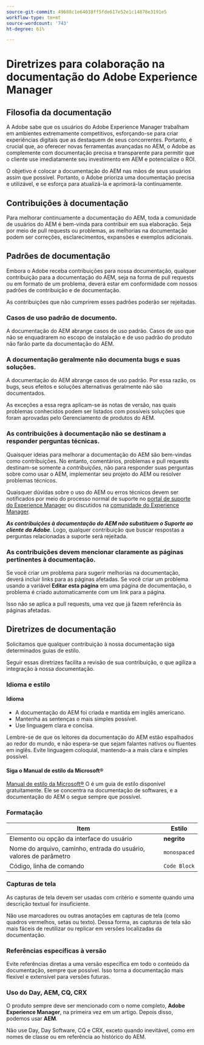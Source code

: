 ```yaml
---
source-git-commit: 49688c1e64038ff5fde617e52e1c14878e3191e5
workflow-type: tm+mt
source-wordcount: '743'
ht-degree: 61%

---
```

# Diretrizes para colaboração na documentação do Adobe Experience Manager

## Filosofia da documentação

A Adobe sabe que os usuários do Adobe Experience Manager trabalham em ambientes extremamente competitivos, esforçando-se para criar experiências digitais que as destaquem de seus concorrentes. Portanto, é crucial que, ao oferecer novas ferramentas avançadas no AEM, o Adobe as complemente com documentação precisa e transparente para permitir que o cliente use imediatamente seu investimento em AEM e potencialize o ROI.

O objetivo é colocar a documentação do AEM nas mãos de seus usuários assim que possível. Portanto, o Adobe prioriza uma documentação precisa e utilizável, e se esforça para atualizá-la e aprimorá-la continuamente.

## Contribuições à documentação

Para melhorar continuamente a documentação do AEM, toda a comunidade de usuários do AEM é bem-vinda para contribuir em sua elaboração. Seja por meio de pull requests ou problemas, as melhorias na documentação podem ser correções, esclarecimentos, expansões e exemplos adicionais.

## Padrões de documentação

Embora o Adobe receba contribuições para nossa documentação, qualquer contribuição para a documentação do AEM, seja na forma de pull requests ou em formato de um problema, deverá estar em conformidade com nossos padrões de contribuição e de documentação.

As contribuições que não cumprirem esses padrões poderão ser rejeitadas.

### Casos de uso padrão de documento.

A documentação do AEM abrange casos de uso padrão. Casos de uso que não se enquadrarem no escopo de instalação e de uso padrão do produto não farão parte da documentação do AEM.

### A documentação geralmente não documenta bugs e suas soluções.

A documentação do AEM abrange casos de uso padrão. Por essa razão, os bugs, seus efeitos e soluções alternativas geralmente não são documentados.

As exceções a essa regra aplicam-se às notas de versão, nas quais problemas conhecidos podem ser listados com possíveis soluções que foram aprovadas pelo Gerenciamento de produtos do AEM.

### As contribuições à documentação não se destinam a responder perguntas técnicas.

Quaisquer ideias para melhorar a documentação do AEM são bem-vindas como contribuições. No entanto, comentários, problemas e pull requests destinam-se somente a *contribuições*, não para responder suas perguntas sobre como usar o AEM, implementar seu projeto do AEM ou resolver problemas técnicos.

Quaisquer dúvidas sobre o uso do AEM ou erros técnicos devem ser notificados por meio do processo normal de suporte no [portal de suporte do Experience Manager](https://experienceleague.adobe.com/pt-br?support-solution=Experience+Manager&lang=pt-BR#support) ou discutidos na [comunidade do Experience Manager](https://experienceleaguecommunities.adobe.com/t5/adobe-experience-manager/ct-p/adobe-experience-manager-community?profile.language=pt).

***As contribuições à documentação do AEM não substituem o Suporte ao cliente da Adobe***. Logo, qualquer contribuição que buscar respostas a perguntas relacionadas a suporte será rejeitada.

### As contribuições devem mencionar claramente as páginas pertinentes à documentação.

Se você criar um problema para sugerir melhorias na documentação, deverá incluir links para as páginas afetadas. Se você criar um problema usando a variável **Editar esta página** em uma página de documentação, o problema é criado automaticamente com um link para a página.

Isso não se aplica a pull requests, uma vez que já fazem referência às páginas afetadas.

## Diretrizes de documentação

Solicitamos que qualquer contribuição à nossa documentação siga determinados guias de estilo.

Seguir essas diretrizes facilita a revisão de sua contribuição, o que agiliza a integração à nossa documentação.

### Idioma e estilo

#### Idioma

* A documentação do AEM foi criada e mantida em inglês americano.
* Mantenha as sentenças o mais simples possível.
* Use linguagem clara e concisa.

Lembre-se de que os leitores da documentação do AEM estão espalhados ao redor do mundo, e não espera-se que sejam falantes nativos ou fluentes em inglês. Evite linguagem coloquial, mantendo-a a mais clara e simples possível.

#### Siga o Manual de estilo da Microsoft®

[Manual de estilo da Microsoft®](https://learn.microsoft.com/en-us/style-guide/welcome/) O é um guia de estilo disponível gratuitamente. Ele se concentra na documentação de softwares, e a documentação do AEM o segue sempre que possível.

### Formatação

| Item | Estilo |
|---|---|
| Elemento ou opção da interface do usuário | **negrito** |
| Nome do arquivo, caminho, entrada do usuário, valores de parâmetro | `monospaced` |
| Código, linha de comando | ```Code Block``` |

### Capturas de tela

As capturas de tela devem ser usadas com critério e somente quando uma descrição textual for insuficiente.

Não use marcadores ou outras anotações em capturas de tela (como quadros vermelhos, setas ou texto). Dessa forma, as capturas de tela são mais fáceis de reutilizar ou replicar em versões localizadas da documentação.

### Referências específicas à versão

Evite referências diretas a uma versão específica em todo o conteúdo da documentação, sempre que possível. Isso torna a documentação mais flexível e extensível para versões futuras.

### Uso do Day, AEM, CQ, CRX

O produto sempre deve ser mencionado com o nome completo, **Adobe Experience Manager**, na primeira vez em um artigo. Depois disso, podemos usar **AEM**.

Não use Day, Day Software, CQ e CRX, exceto quando inevitável, como em nomes de classe ou em referência ao histórico do AEM.